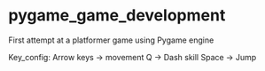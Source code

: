 # pygame_game_development
First attempt at a platformer game using Pygame engine

Key_config:
Arrow keys -> movement
Q -> Dash skill
Space -> Jump
